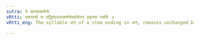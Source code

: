```yaml
---
sutra: ये चाभावकर्मणोः
vRtti: यकारादौ च तद्धितेऽभावकर्मणोरर्थयोरन् प्रकृत्या भवति ॥
vRtti_eng: The syllable अन् of a stem ending in अन्, remains unchanged before a _Taddhita_ beginning with य, when it does not denote existence in abstract or the avocation of some one.

---
```

